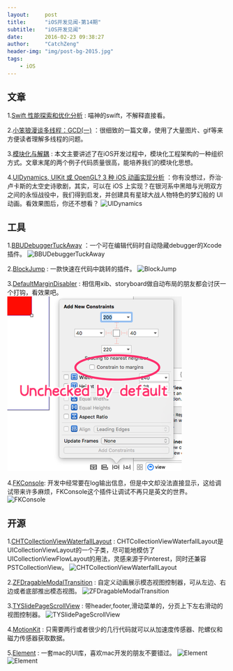 ```yaml
---
layout:     post
title:      "iOS开发见闻-第14期"
subtitle:   "iOS开发见闻"
date:       2016-02-23 09:38:27 
author:     "CatchZeng"
header-img: "img/post-bg-2015.jpg"
tags:
    - iOS
---
```

<span id="busuanzi_container_page_pv"></span>

## 文章
1.[Swift 性能探索和优化分析](http://onevcat.com/2016/02/swift-performance/) : 喵神的swift，不解释直接看。

2.[小笨狼漫谈多线程：GCD(一)](http://jiangliancheng.gitcafe.io/2016/01/23/%E5%B0%8F%E7%AC%A8%E7%8B%BC%E6%BC%AB%E8%B0%88%E5%A4%9A%E7%BA%BF%E7%A8%8B%EF%BC%9AGCD-queue/) ：很细致的一篇文章，使用了大量图片、gif等来方便读者理解多线程的问题。

3.[模块化与解耦](http://blog.cnbluebox.com/blog/2015/11/28/module-and-decoupling/) : 本文主要讲述了在iOS开发过程中，模块化工程架构的一种组织方式。文章末尾的两个例子代码质量很高，能培养我们的模块化思想。

4.[UIDynamics, UIKit 或 OpenGL? 3 种 iOS 动画实现分析](http://ios.jobbole.com/83968/) ：你有没想过，乔治·卢卡斯的太空史诗歌剧，其实，可以在 iOS 上实现？在银河系中黑暗与光明双方之间的永恒战役中，我们得到启发，并创建具有星球大战人物特色的梦幻般的 UI 动画。看效果图后，你还不想看？
![UIDynamics](http://ww1.sinaimg.cn/large/80215f6cgw1f0gq67gifdg20m80gob2e.gif)



## 工具
1.[BBUDebuggerTuckAway](https://github.com/neonichu/BBUDebuggerTuckAway) ：一个可在编辑代码时自动隐藏debugger的Xcode插件。
![BBUDebuggerTuckAway](https://github.com/neonichu/BBUDebuggerTuckAway/raw/master/plugin.gif)

2.[BlockJump](https://github.com/tyeen/BlockJump) : 一款快速在代码中跳转的插件。
![BlockJump](https://camo.githubusercontent.com/bcf2547bd90504fcfe4f4cecd3bc8a6f31161e55/68747470733a2f2f7261772e6769746875622e636f6d2f747965656e2f426c6f636b4a756d702f6d61737465722f73637265656e5f7265636f72642e676966)

3.[DefaultMarginDisabler](https://github.com/mshibanami/DefaultMarginDisabler) : 相信用xib、storyboard做自动布局的朋友都会讨厌一个打钩，看效果吧。
![DefaultMarginDisabler](https://github.com/mshibanami/DefaultMarginDisabler/raw/master/screenshot.png)

4.[FKConsole](https://github.com/Forkong/FKConsole): 开发中经常要在log输出信息，但是中文却没法直接显示，这给调试带来许多麻烦，FKConsole这个插件让调试不再只是英文的世界。
![FKConsole](https://raw.githubusercontent.com/Forkong/FKConsole/master/Screenshots/demo.gif)


## 开源
1.[CHTCollectionViewWaterfallLayout](https://github.com/chiahsien/CHTCollectionViewWaterfallLayout) : CHTCollectionViewWaterfallLayout是UICollectionViewLayout的一个子类，尽可能地模仿了UICollectionViewFlowLayout的用法，灵感来源于Pinterest，同时还兼容PSTCollectionView。
![CHTCollectionViewWaterfallLayout](https://cloud.githubusercontent.com/assets/474/3419095/25b4de9e-fe56-11e3-9b98-690319d736ce.png)

2.[ZFDragableModalTransition](https://github.com/zoonooz/ZFDragableModalTransition) : 自定义动画展示模态视图控制器，可从左边、右边或者底部推出模态视图。
![ZFDragableModalTransition](https://raw.githubusercontent.com/zoonooz/ZFDragableModalTransition/master/Screenshot/ss.gif) 

3.[TYSlidePageScrollView](https://github.com/12207480/TYSlidePageScrollView) : 带header,footer,滑动菜单的，分页上下左右滑动的视图控制器。
![TYSlidePageScrollView](https://github.com/12207480/TYSlidePageScrollView/raw/master/screenshot/slidePageViewDemo.gif) 

4.[MotionKit](https://github.com/MHaroonBaig/MotionKit) : 只需要两行或者很少的几行代码就可以从加速度传感器、陀螺仪和磁力传感器获取数据。

5.[Element](https://github.com/eonist/Element) : 一套mac的UI库，喜欢mac开发的朋友不要错过。
![Element](https://camo.githubusercontent.com/4c5e3d4eadddfdd2b185d10c62dcbd6ba92df40d/68747470733a2f2f646c2e64726f70626f7875736572636f6e74656e742e636f6d2f752f323535393437362f7468655f69636f6e5f6261725f616e696d5f7832702e676966)![Element](https://camo.githubusercontent.com/61e68ade94b04596ba041691d096dc9dcb08e742/68747470733a2f2f646c2e64726f70626f7875736572636f6e74656e742e636f6d2f752f323535393437362f726164696f62756c6c6574735f63726f705f6c6f772e676966)